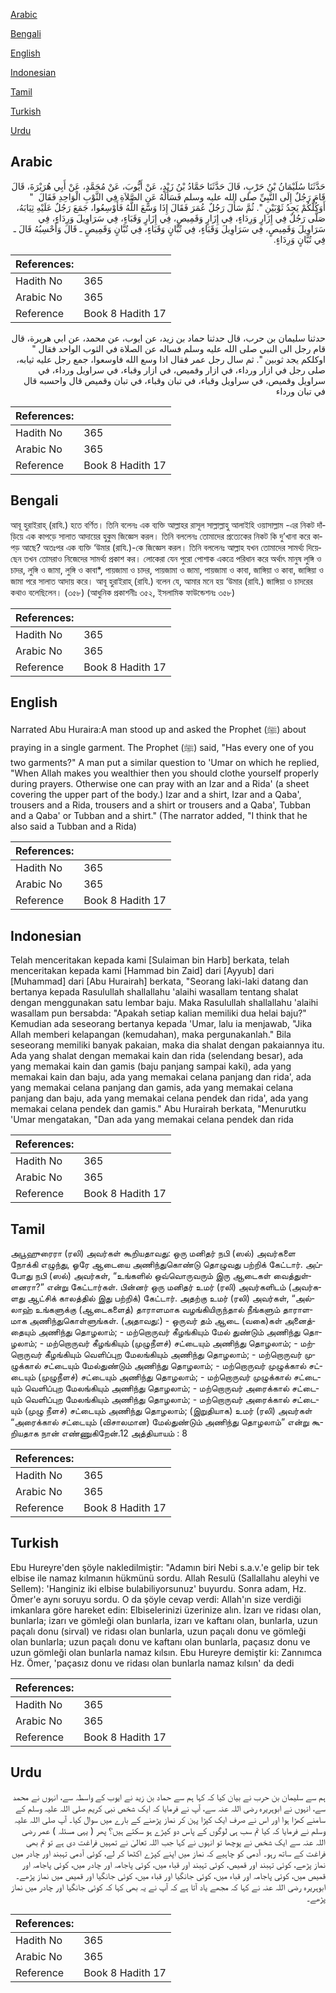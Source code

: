 [Arabic](#arabic)

[Bengali](#bengali)

[English](#english)

[Indonesian](#indonesian)

[Tamil](#tamil)

[Turkish](#turkish)

[Urdu](#urdu)

## Arabic


<div dir="rtl" lang="ar" style={{fontSize:'larger',backgroundColor:'#f8f9fa',padding:20}}>
حَدَّثَنَا سُلَيْمَانُ بْنُ حَرْبٍ، قَالَ حَدَّثَنَا حَمَّادُ بْنُ زَيْدٍ، عَنْ أَيُّوبَ، عَنْ مُحَمَّدٍ، عَنْ أَبِي هُرَيْرَةَ، قَالَ قَامَ رَجُلٌ إِلَى النَّبِيِّ صلى الله عليه وسلم فَسَأَلَهُ عَنِ الصَّلاَةِ فِي الثَّوْبِ الْوَاحِدِ فَقَالَ ‏ "‏ أَوَكُلُّكُمْ يَجِدُ ثَوْبَيْنِ ‏"‏‏.‏ ثُمَّ سَأَلَ رَجُلٌ عُمَرَ فَقَالَ إِذَا وَسَّعَ اللَّهُ فَأَوْسِعُوا، جَمَعَ رَجُلٌ عَلَيْهِ ثِيَابَهُ، صَلَّى رَجُلٌ فِي إِزَارٍ وَرِدَاءٍ، فِي إِزَارٍ وَقَمِيصٍ، فِي إِزَارٍ وَقَبَاءٍ، فِي سَرَاوِيلَ وَرِدَاءٍ، فِي سَرَاوِيلَ وَقَمِيصٍ، فِي سَرَاوِيلَ وَقَبَاءٍ، فِي تُبَّانٍ وَقَبَاءٍ، فِي تُبَّانٍ وَقَمِيصٍ ـ قَالَ وَأَحْسِبُهُ قَالَ ـ فِي تُبَّانٍ وَرِدَاءٍ‏.‏
</div>
<div style={{backgroundColor:'#f8f9fa',padding:20, marginBottom: 10}}><table> <thead> <tr> <th>References:</th> <th></th> </tr> </thead> <tbody><tr><td>Hadith No</td><td>365</td></tr><tr><td>Arabic No</td><td>365</td></tr><tr><td>Reference</td><td>Book 8 Hadith 17</td></tr></tbody></table></div>


<div dir="rtl" lang="ar" style={{fontSize:'larger',backgroundColor:'#f8f9fa',padding:20}}>
حدثنا سليمان بن حرب، قال حدثنا حماد بن زيد، عن ايوب، عن محمد، عن ابي هريرة، قال قام رجل الى النبي صلى الله عليه وسلم فساله عن الصلاة في الثوب الواحد فقال " اوكلكم يجد ثوبين ". ثم سال رجل عمر فقال اذا وسع الله فاوسعوا، جمع رجل عليه ثيابه، صلى رجل في ازار ورداء، في ازار وقميص، في ازار وقباء، في سراويل ورداء، في سراويل وقميص، في سراويل وقباء، في تبان وقباء، في تبان وقميص قال واحسبه قال في تبان ورداء
</div>
<div style={{backgroundColor:'#f8f9fa',padding:20, marginBottom: 10}}><table> <thead> <tr> <th>References:</th> <th></th> </tr> </thead> <tbody><tr><td>Hadith No</td><td>365</td></tr><tr><td>Arabic No</td><td>365</td></tr><tr><td>Reference</td><td>Book 8 Hadith 17</td></tr></tbody></table></div>

## Bengali


<div dir="ltr" lang="bn" style={{fontSize:'larger',backgroundColor:'#f8f9fa',padding:20}}>
আবূ হুরাইরাহ্ (রাযি.) হতে বর্ণিত। তিনি বলেনঃ এক ব্যক্তি আল্লাহর রাসূল সাল্লাল্লাহু আলাইহি ওয়াসাল্লাম -এর নিকট দাঁড়িয়ে এক কাপড়ে সালাত আদায়ের হুকুম জিজ্ঞেস করল। তিনি বললেনঃ তোমাদের প্রত্যেকের নিকট কি দু’খানা করে কাপড় আছে? অতঃপর এক ব্যক্তি ‘উমার (রাযি.)-কে জিজ্ঞেস করল। তিনি বললেনঃ আল্লাহ যখন তোমাদের সামর্থ্য দিয়েছেন তখন তোমরাও নিজেদের সামর্থ্য প্রকাশ কর। লোকেরা যেন পুরো পোশাক একত্রে পরিধান করে অর্থাৎ মানুষ লুঙ্গি ও চাদর, লুঙ্গি ও জামা, লুঙ্গি ও কাবা*, পায়জামা ও চাদর, পায়জামা ও জামা, পায়জামা ও কাবা, জাঙ্গিয়া ও কাবা, জাঙ্গিয়া ও জামা পরে সালাত আদায় করে। আবূ হুরাইরাহ্ (রাযি.) বলেন যে, আমার মনে হয় ‘উমার (রাযি.) জাঙ্গিয়া ও চাদরের কথাও বলেছিলেন। (৩৫৮) (আধুনিক প্রকাশনীঃ ৩৫২, ইসলামিক ফাউন্ডেশনঃ ৩৫৮)
</div>
<div style={{backgroundColor:'#f8f9fa',padding:20, marginBottom: 10}}><table> <thead> <tr> <th>References:</th> <th></th> </tr> </thead> <tbody><tr><td>Hadith No</td><td>365</td></tr><tr><td>Arabic No</td><td>365</td></tr><tr><td>Reference</td><td>Book 8 Hadith 17</td></tr></tbody></table></div>

## English


<div dir="ltr" lang="en" style={{fontSize:'larger',backgroundColor:'#f8f9fa',padding:20}}>
Narrated Abu Huraira:A man stood up and asked the Prophet (ﷺ) about praying in a single garment. The Prophet (ﷺ) said, "Has every one of you two garments?" A man put a similar question to 'Umar on which he replied, "When Allah makes you wealthier then you should clothe yourself properly during prayers. Otherwise one can pray with an Izar and a Rida' (a sheet covering the upper part of the body.) Izar and a shirt, Izar and a Qaba', trousers and a Rida, trousers and a shirt or trousers and a Qaba', Tubban and a Qaba' or Tubban and a shirt." (The narrator added, "I think that he also said a Tubban and a Rida)
</div>
<div style={{backgroundColor:'#f8f9fa',padding:20, marginBottom: 10}}><table> <thead> <tr> <th>References:</th> <th></th> </tr> </thead> <tbody><tr><td>Hadith No</td><td>365</td></tr><tr><td>Arabic No</td><td>365</td></tr><tr><td>Reference</td><td>Book 8 Hadith 17</td></tr></tbody></table></div>

## Indonesian


<div dir="ltr" lang="id" style={{fontSize:'larger',backgroundColor:'#f8f9fa',padding:20}}>
Telah menceritakan kepada kami [Sulaiman bin Harb] berkata, telah menceritakan kepada kami [Hammad bin Zaid] dari [Ayyub] dari [Muhammad] dari [Abu Hurairah] berkata, "Seorang laki-laki datang dan bertanya kepada Rasulullah shallallahu 'alaihi wasallam tentang shalat dengan menggunakan satu lembar baju. Maka Rasulullah shallallahu 'alaihi wasallam pun bersabda: "Apakah setiap kalian memiliki dua helai baju?" Kemudian ada seseorang bertanya kepada 'Umar, lalu ia menjawab, "Jika Allah memberi kelapangan (kemudahan), maka pergunakanlah." Bila seseorang memiliki banyak pakaian, maka dia shalat dengan pakaiannya itu. Ada yang shalat dengan memakai kain dan rida (selendang besar), ada yang memakai kain dan gamis (baju panjang sampai kaki), ada yang memakai kain dan baju, ada yang memakai celana panjang dan rida', ada yang memakai celana panjang dan gamis, ada yang memakai celana panjang dan baju, ada yang memakai celana pendek dan rida', ada yang memakai celana pendek dan gamis." Abu Hurairah berkata, "Menurutku 'Umar mengatakan, "Dan ada yang memakai celana pendek dan rida
</div>
<div style={{backgroundColor:'#f8f9fa',padding:20, marginBottom: 10}}><table> <thead> <tr> <th>References:</th> <th></th> </tr> </thead> <tbody><tr><td>Hadith No</td><td>365</td></tr><tr><td>Arabic No</td><td>365</td></tr><tr><td>Reference</td><td>Book 8 Hadith 17</td></tr></tbody></table></div>

## Tamil


<div dir="ltr" lang="ta" style={{fontSize:'larger',backgroundColor:'#f8f9fa',padding:20}}>
அபூஹுரைரா (ரலி) அவர்கள் கூறியதாவது: ஒரு மனிதர் நபி (ஸல்) அவர்களை நோக்கி எழுந்து, ஓரே ஆடையை அணிந்துகொண்டு தொழுவது பற்றிக் கேட்டார். அப்போது நபி (ஸல்) அவர்கள், “உங்களில் ஒவ்வொருவரும் இரு ஆடைகள் வைத்துள்ளனரா?” என்று கேட்டார்கள். பின்னர் ஒரு மனிதர் உமர் (ரலி) அவர்களிடம் (அவர்களது ஆட்சிக் காலத்தில் இது பற்றிக்) கேட்டார். அதற்கு உமர் (ரலி) அவர்கள், “அல்லாஹ் உங்களுக்கு (ஆடைகளைத்) தாராளமாக வழங்கியிருந்தால் நீங்களும் தாராளமாக அணிந்துகொள்ளுங்கள். (அதாவது:) - ஒருவர் தம் ஆடை (வகை)கள் அனைத்தையும் அணிந்து தொழலாம்; - மற்றொருவர் கீழங்கியும் மேல் துண்டும் அணிந்து தொழலாம்; - மற்றொருவர் கீழங்கியும் (முழுநீளச்) சட்டையும் அணிந்து தொழலாம்; - மற்றொருவர் கீழங்கியும் வெளிப்புற மேலங்கியும் அணிந்து தொழலாம்; - மற்றொருவர் முழுக்கால் சட்டையும் மேல்துண்டும் அணிந்து தொழலாம்; - மற்றொருவர் முழுக்கால் சட்டையும் (முழுநீளச்) சட்டையும் அணிந்து தொழலாம்; - மற்றொருவர் முழுக்கால் சட்டையும் வெளிப்புற மேலங்கியும் அணிந்து தொழலாம்; - மற்றொருவர் அரைக்கால் சட்டையும் வெளிப்புற மேலங்கியும் அணிந்து தொழலாம்; - மற்றொருவர் அரைக்கால் சட்டையும் (முழு நீளச்) சட்டையும் அணிந்து தொழலாம்; (இறுதியாக) உமர் (ரலி) அவர்கள் “அரைக்கால் சட்டையும் (விசாலமான) மேல்துண்டும் அணிந்து தொழலாம்” என்று கூறியதாக நான் எண்ணுகிறேன்.12 அத்தியாயம் : 8
</div>
<div style={{backgroundColor:'#f8f9fa',padding:20, marginBottom: 10}}><table> <thead> <tr> <th>References:</th> <th></th> </tr> </thead> <tbody><tr><td>Hadith No</td><td>365</td></tr><tr><td>Arabic No</td><td>365</td></tr><tr><td>Reference</td><td>Book 8 Hadith 17</td></tr></tbody></table></div>

## Turkish


<div dir="ltr" lang="tr" style={{fontSize:'larger',backgroundColor:'#f8f9fa',padding:20}}>
Ebu Hureyre'den şöyle nakledilmiştir: "Adamın biri Nebi s.a.v.'e gelip bir tek elbise ile namaz kılmanın hükmünü sordu. Allah Resulü (Sallallahu aleyhi ve Sellem): 'Hanginiz iki elbise bulabiliyorsunuz' buyurdu. Sonra adam, Hz. Ömer'e aynı soruyu sordu. O da şöyle cevap verdi: Allah'ın size verdiği imkanlara göre hareket edin: Elbiselerinizi üzerinize alın. İzarı ve ridası olan, bunlarla; izarı ve gömleği olan bunlarla, izarı ve kaftanı olan, bunlarla, uzun paçalı donu (sirval) ve ridası olan bunlarla, uzun paçalı donu ve gömleği olan bunlarla; uzun paçalı donu ve kaftanı olan bunlarla, paçasız donu ve uzun gömleği olan bunlarla namaz kılsın. Ebu Hureyre demiştir ki: Zannımca Hz. Ömer, 'paçasız donu ve ridası olan bunlarla namaz kılsın' da dedi
</div>
<div style={{backgroundColor:'#f8f9fa',padding:20, marginBottom: 10}}><table> <thead> <tr> <th>References:</th> <th></th> </tr> </thead> <tbody><tr><td>Hadith No</td><td>365</td></tr><tr><td>Arabic No</td><td>365</td></tr><tr><td>Reference</td><td>Book 8 Hadith 17</td></tr></tbody></table></div>

## Urdu


<div dir="rtl" lang="ur" style={{fontSize:'larger',backgroundColor:'#f8f9fa',padding:20}}>
ہم سے سلیمان بن حرب نے بیان کیا کہ کہا ہم سے حماد بن زید نے ایوب کے واسطہ سے، انہوں نے محمد سے، انہوں نے ابوہریرہ رضی اللہ عنہ سے، آپ نے فرمایا کہ ایک شخص نبی کریم صلی اللہ علیہ وسلم کے سامنے کھڑا ہوا اور اس نے صرف ایک کپڑا پہن کر نماز پڑھنے کے بارے میں سوال کیا۔ آپ صلی اللہ علیہ وسلم نے فرمایا کہ کیا تم سب ہی لوگوں کے پاس دو کپڑے ہو سکتے ہیں؟ پھر ( یہی مسئلہ ) عمر رضی اللہ عنہ سے ایک شخص نے پوچھا تو انہوں نے کہا جب اللہ تعالیٰ نے تمہیں فراغت دی ہے تو تم بھی فراغت کے ساتھ رہو۔ آدمی کو چاہیے کہ نماز میں اپنے کپڑے اکٹھا کر لے، کوئی آدمی تہبند اور چادر میں نماز پڑھے، کوئی تہبند اور قمیص، کوئی تہبند اور قباء میں، کوئی پاجامہ اور چادر میں، کوئی پاجامہ اور قمیص میں، کوئی پاجامہ اور قباء میں، کوئی جانگیا اور قباء میں، کوئی جانگیا اور قمیص میں نماز پڑھے۔ ابوہریرہ رضی اللہ عنہ نے کہا کہ مجھے یاد آتا ہے کہ آپ نے یہ بھی کہا کہ کوئی جانگیا اور چادر میں نماز پڑھے۔
</div>
<div style={{backgroundColor:'#f8f9fa',padding:20, marginBottom: 10}}><table> <thead> <tr> <th>References:</th> <th></th> </tr> </thead> <tbody><tr><td>Hadith No</td><td>365</td></tr><tr><td>Arabic No</td><td>365</td></tr><tr><td>Reference</td><td>Book 8 Hadith 17</td></tr></tbody></table></div>